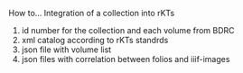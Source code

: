 How to...
Integration of a collection into rKTs

1) id number for the collection and each volume from BDRC
2) xml catalog according to rKTs standrds
3) json file with volume list
4)  json files with correlation between folios and iiif-images

